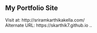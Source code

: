 <h2>My Portfolio Site</h2>
Visit at: http://sriramkarthikakella.com/ <br>
Alternate URL: https://skarthik7.github.io
..
